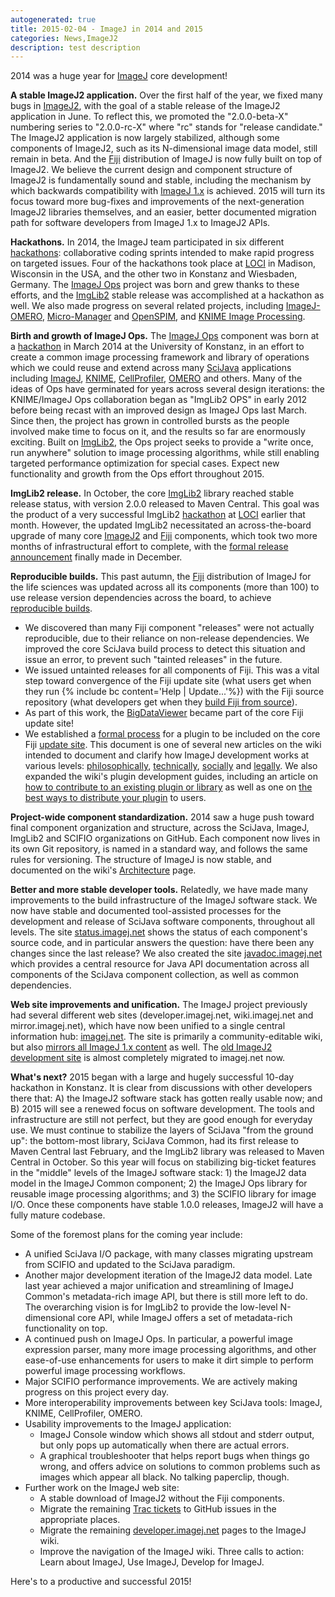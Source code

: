 ```yaml
---
autogenerated: true
title: 2015-02-04 - ImageJ in 2014 and 2015
categories: News,ImageJ2
description: test description
---
```


2014 was a huge year for [ImageJ](/about) core development!

**A stable ImageJ2 application.** Over the first half of the year, we fixed many bugs in [ImageJ2](/software/imagej2), with the goal of a stable release of the ImageJ2 application in June. To reflect this, we promoted the "2.0.0-beta-X" numbering series to "2.0.0-rc-X" where "rc" stands for "release candidate." The ImageJ2 application is now largely stabilized, although some components of ImageJ2, such as its N-dimensional image data model, still remain in beta. And the [Fiji](/fiji) distribution of ImageJ is now fully built on top of ImageJ2. We believe the current design and component structure of ImageJ2 is fundamentally sound and stable, including the mechanism by which backwards compatibility with [ImageJ 1.x](/software/imagej1) is achieved. 2015 will turn its focus toward more bug-fixes and improvements of the next-generation ImageJ2 libraries themselves, and an easier, better documented migration path for software developers from ImageJ 1.x to ImageJ2 APIs.

**Hackathons.** In 2014, the ImageJ team participated in six different [hackathons](/events/Hackathon): collaborative coding sprints intended to make rapid progress on targeted issues. Four of the hackathons took place at [LOCI](/orgs/loci) in Madison, Wisconsin in the USA, and the other two in Konstanz and Wiesbaden, Germany. The [ImageJ Ops](/develop/imagej-ops) project was born and grew thanks to these efforts, and the [ImgLib2](/imglib2) stable release was accomplished at a hackathon as well. We also made progress on several related projects, including [ImageJ-OMERO](/software/omero), [Micro-Manager](/software/micro-manager) and [OpenSPIM](http://openspim.org/), and [KNIME Image Processing](/software/knime).

**Birth and growth of ImageJ Ops.** The [ImageJ Ops](/develop/imagej-ops) component was born at a [hackathon](/events/Hackathon) in March 2014 at the University of Konstanz, in an effort to create a common image processing framework and library of operations which we could reuse and extend across many [SciJava](SciJava) applications including [ImageJ](/about), [KNIME](/software/knime), [CellProfiler](/software/cellprofiler), [OMERO](/software/omero) and others. Many of the ideas of Ops have germinated for years across several design iterations: the KNIME/ImageJ Ops collaboration began as "ImgLib2 OPS" in early 2012 before being recast with an improved design as ImageJ Ops last March. Since then, the project has grown in controlled bursts as the people involved make time to focus on it, and the results so far are enormously exciting. Built on [ImgLib2](/imglib2), the Ops project seeks to provide a "write once, run anywhere" solution to image processing algorithms, while still enabling targeted performance optimization for special cases. Expect new functionality and growth from the Ops effort throughout 2015.

**ImgLib2 release.** In October, the core [ImgLib2](/imglib2) library reached stable release status, with version 2.0.0 released to Maven Central. This goal was the product of a very successful ImgLib2 [hackathon](/events/Hackathon) at [LOCI](/orgs/loci) earlier that month. However, the updated ImgLib2 necessitated an across-the-board upgrade of many core [ImageJ2](/software/imagej2) and [Fiji](/fiji) components, which took two more months of infrastructural effort to complete, with the [formal release announcement](/news/2014-12-10_-_ImgLib2_released) finally made in December.

**Reproducible builds.** This past autumn, the [Fiji](/fiji) distribution of ImageJ for the life sciences was updated across all its components (more than 100) to use release version dependencies across the board, to achieve [reproducible builds](/Architecture#Reproducible_builds).

-   We discovered than many Fiji component "releases" were not actually reproducible, due to their reliance on non-release dependencies. We improved the core SciJava build process to detect this situation and issue an error, to prevent such "tainted releases" in the future.
-   We issued untainted releases for all components of Fiji. This was a vital step toward convergence of the Fiji update site (what users get when they run {% include bc content='Help | Update...'%}) with the Fiji source repository (what developers get when they [build Fiji from source](/fiji/building-from-source)).
-   As part of this work, the [BigDataViewer](/plugins/bdv) became part of the core Fiji update site!
-   We established a [formal process](Fiji_contribution_requirements) for a plugin to be included on the core Fiji [update site](Update_site). This document is one of several new articles on the wiki intended to document and clarify how ImageJ development works at various levels: [philosophically](/develop/philosophy), [technically](/develop/architecture), [socially](/about/governance) and [legally](/licensing). We also expanded the wiki's plugin development guides, including an article on [how to contribute to an existing plugin or library](/develop/improving-the-code) as well as one on [the best ways to distribute your plugin](/develop/distributing) to users.

**Project-wide component standardization.** 2014 saw a huge push toward final component organization and structure, across the SciJava, ImageJ, ImgLib2 and SCIFIO organizations on GitHub. Each component now lives in its own Git repository, is named in a standard way, and follows the same rules for versioning. The structure of ImageJ is now stable, and documented on the wiki's [Architecture](/develop/architecture) page.

**Better and more stable developer tools.** Relatedly, we have made many improvements to the build infrastructure of the ImageJ software stack. We now have stable and documented tool-assisted processes for the development and release of SciJava software components, throughout all levels. The site [status.imagej.net](http://status.imagej.net/) shows the status of each component's source code, and in particular answers the question: have there been any changes since the last release? We also created the site [javadoc.imagej.net](http://javadoc.imagej.net/) which provides a central resource for Java API documentation across all components of the SciJava component collection, as well as common dependencies.

**Web site improvements and unification.** The ImageJ project previously had several different web sites (developer.imagej.net, wiki.imagej.net and mirror.imagej.net), which have now been unified to a single central information hub: [imagej.net](https://imagej.net/). The site is primarily a community-editable wiki, but also [mirrors all ImageJ 1.x content](https://imagej.net/index.html) as well. The [old ImageJ2 development site](http://developer.imagej.net/) is almost completely migrated to imagej.net now.

**What's next?** 2015 began with a large and hugely successful 10-day hackathon in Konstanz. It is clear from discussions with other developers there that: A) the ImageJ2 software stack has gotten really usable now; and B) 2015 will see a renewed focus on software development. The tools and infrastructure are still not perfect, but they are good enough for everyday use. We must continue to stabilize the layers of SciJava "from the ground up": the bottom-most library, SciJava Common, had its first release to Maven Central last February, and the ImgLib2 library was released to Maven Central in October. So this year will focus on stabilizing big-ticket features in the "middle" levels of the ImageJ software stack: 1) the ImageJ2 data model in the ImageJ Common component; 2) the ImageJ Ops library for reusable image processing algorithms; and 3) the SCIFIO library for image I/O. Once these components have stable 1.0.0 releases, ImageJ2 will have a fully mature codebase.

Some of the foremost plans for the coming year include:

-   A unified SciJava I/O package, with many classes migrating upstream from SCIFIO and updated to the SciJava paradigm.
-   Another major development iteration of the ImageJ2 data model. Late last year achieved a major unification and streamlining of ImageJ Common's metadata-rich image API, but there is still more left to do. The overarching vision is for ImgLib2 to provide the low-level N-dimensional core API, while ImageJ offers a set of metadata-rich functionality on top.
-   A continued push on ImageJ Ops. In particular, a powerful image expression parser, many more image processing algorithms, and other ease-of-use enhancements for users to make it dirt simple to perform powerful image processing workflows.
-   Major SCIFIO performance improvements. We are actively making progress on this project every day.
-   More interoperability improvements between key SciJava tools: ImageJ, KNIME, CellProfiler, OMERO.
-   Usability improvements to the ImageJ application:
    -   ImageJ Console window which shows all stdout and stderr output, but only pops up automatically when there are actual errors.
    -   A graphical troubleshooter that helps report bugs when things go wrong, and offers advice on solutions to common problems such as images which appear all black. No talking paperclip, though.
-   Further work on the ImageJ web site:
    -   A stable download of ImageJ2 without the Fiji components.
    -   Migrate the remaining [Trac tickets](http://trac.imagej.net/) to GitHub issues in the appropriate places.
    -   Migrate the remaining [developer.imagej.net](http://developer.imagej.net/) pages to the ImageJ wiki.
    -   Improve the navigation of the ImageJ wiki. Three calls to action: Learn about ImageJ, Use ImageJ, Develop for ImageJ.

Here's to a productive and successful 2015!

 
